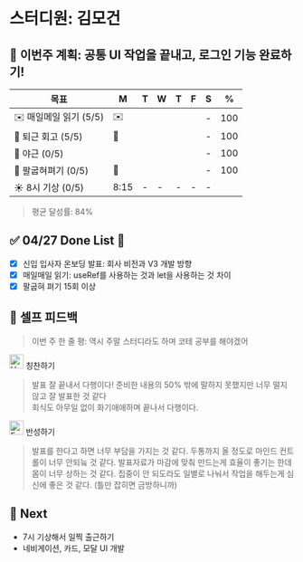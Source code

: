 # 스터디원: 김모건

## 🚀 이번주 계획: 공통 UI 작업을 끝내고, 로그인 기능 완료하기!

| 목표                   | M    | T   | W   | T   | F   | S   | %   |
| ---------------------- | ---- | --- | --- | --- | --- | --- | --- |
| ✉️ 매일메일 읽기 (5/5) | ✉️   |     |     |     |     | -   | 100 |
| 🤔 퇴근 회고 (5/5)     | 🤔   |     |     |     |     | -   | 100 |
| 🌙 야근 (0/5)          |      |     |     |     |     | -   | 100 |
| 💪 팔굽혀펴기 (0/5)    | 💪   |     |     |     |     | -   | 100 |
| ☀️ 8시 기상 (0/5)      | 8:15 | -   | -   | -   | -   | -   |     |

> 평균 달성률: 84% <br>

## ✅ 04/27 Done List 🌸

- [x] 신입 입사자 온보딩 발표: 회사 비전과 V3 개발 방향
- [x] 매일매일 읽기: useRef를 사용하는 것과 let을 사용하는 것 차이
- [x] 팔굽혀 펴기 15회 이상

## 🎉 셀프 피드백

> 이번 주 한 줄 평: 역시 주말 스터디라도 하며 코테 공부를 해야겠어<br>

<img src="https://raw.githubusercontent.com/Tarikul-Islam-Anik/Animated-Fluent-Emojis/master/Emojis/Smilies/Hugging%20Face.png" alt="Hugging Face" width="25" height="25"> 칭찬하기 </img>

> 발표 잘 끝내서 다행이다! 준비한 내용의 50% 밖에 말하지 못했지만 너무 떨지 않고 잘 발표한 것 같다 <br>
> 회식도 아무일 없이 화기애애하며 끝나서 다행이다. <br>

<img src="https://raw.githubusercontent.com/Tarikul-Islam-Anik/Animated-Fluent-Emojis/master/Emojis/Smilies/Face%20with%20Monocle.png" alt="Face with Monocle" width="25" height="25"> 반성하기</img>

> 발표를 한다고 하면 너무 부담을 가지는 것 같다. 두통까지 올 정도로 마인드 컨트롤이 너무 안되늨 것 같다.
> 발표자료가 마감에 맞춰 만드는게 효율이 좋기는 한데 몸이 너무 상하는 것 같다. 집중이 안 되도라도 일별로 나눠서 작업을 해두는게 심신에 좋은 것 같다. (틀만 잡히면 금방하니까)<br>

## 🌱 Next

- 7시 기상해서 일찍 출근하기
- 네비게이션, 카드, 모달 UI 개발
